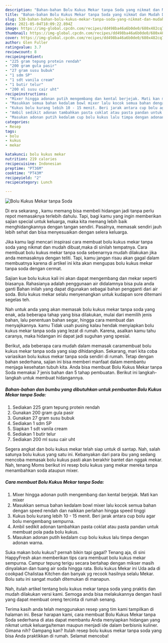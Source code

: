 ```yaml
---
description: "Bahan-bahan Bolu Kukus Mekar tanpa Soda yang nikmat dan Mudah Dibuat"
title: "Bahan-bahan Bolu Kukus Mekar tanpa Soda yang nikmat dan Mudah Dibuat"
slug: 538-bahan-bahan-bolu-kukus-mekar-tanpa-soda-yang-nikmat-dan-mudah-dibuat
date: 2021-05-04T18:09:22.894Z
image: https://img-global.cpcdn.com/recipes/dd498ba46a6b0de0/680x482cq70/bolu-kukus-mekar-tanpa-soda-foto-resep-utama.jpg
thumbnail: https://img-global.cpcdn.com/recipes/dd498ba46a6b0de0/680x482cq70/bolu-kukus-mekar-tanpa-soda-foto-resep-utama.jpg
cover: https://img-global.cpcdn.com/recipes/dd498ba46a6b0de0/680x482cq70/bolu-kukus-mekar-tanpa-soda-foto-resep-utama.jpg
author: Glen Fuller
ratingvalue: 3.7
reviewcount: 8
recipeingredient:
- "225 gram tepung protein rendah"
- "200 gram gula pasir"
- "27 gram susu bubuk"
- "1 sdm SP"
- "1 sdt vanila cream"
- "1 butir telur"
- "200 ml susu cair uht"
recipeinstructions:
- "Mixer hingga adonan putih mengembang dan kental berjejak. Mati kan mixer"
- "Masukkan semua bahan kedalam bowl mixer lalu kocok semua bahan dengan speed rendah dan naikkan perlahan hingga speed tinggi"
- "Kukus bolu kurang lebih 10 - 15 menit. Beri jarak antara cup bolu agar bolu mengembang sempurna."
- "Ambil sedikit adonan tambahkan pasta coklat atau pasta pandan untuk membuat pola pada bolu kukus."
- "Masukan adonan putih kedalam cup bolu kukus lalu timpa dengan adonan warna."
categories:
- Resep
tags:
- bolu
- kukus
- mekar

katakunci: bolu kukus mekar 
nutrition: 219 calories
recipecuisine: Indonesian
preptime: "PT36M"
cooktime: "PT43M"
recipeyield: "2"
recipecategory: Lunch

---
```



![Bolu Kukus Mekar tanpa Soda](https://img-global.cpcdn.com/recipes/dd498ba46a6b0de0/680x482cq70/bolu-kukus-mekar-tanpa-soda-foto-resep-utama.jpg)

Di era  sekarang , kamu memang bisa membeli hidangan jadi tanpa perlu repot memasaknya terlebih dahulu. Tapi, bagi kamu yang ingin memberikan sajian special untuk keluarga, maka kita memang lebih baik menghidangkannya dengan tangan sendiri. Pasalnya, memasak sendiri jauh lebih sehat dan bisa menyesuaikan dengan selera keluarga.

Jika kamu lagi mencari inspirasi cara membuat bolu kukus mekar tanpa soda yang nikmat dan mudah dibuat,maka di sinilah tempatnya. Cara membuat bolu kukus mekar tanpa soda  sebenarnya mudah dilakukan jika anda memasaknya dengan teliti. Tapi, kamu jangan risau akan gagal dalam membuatnya 
karena di artikel ini kita akan mengupas bolu kukus mekar tanpa soda dengan cermat.  

Sajian kue bolu kukus kali ini akan dapat mengembang dan mekar seperti biasanya. Rahasianya adalah penggunaan air didalamnya bisa pula anda ganti Bahan inilah yang dapat digunakan sebagai bahan pengganti dari air soda. Bolu kukus mekar selalu menyenangkan untuk kudapan sore ditemani segelas teh.

Nah untuk anda yang akan memasak bolu kukus mekar tanpa soda yang enak, ada beberapa tahap yang bisa dilakukan, mulai dari memilih jenis bahan, lalu penentuan bahan segar, hingga cara membuat dan menyajikannya. kamu Tidak usah pusing kalau hendak menyiapkan bolu kukus mekar tanpa soda yang lezat di rumah. Karena, asalkan kamu  tahu caranya, maka hidangan ini dapat jadi suguhan yang spesial.

Berikut, ada beberapa cara mudah dalam memasak caramembuat bolu kukus mekar tanpa soda yang siap dihidangkan. Sekarang, mari kita coba variasikan bolu kukus mekar tanpa soda sendiri di rumah. Tetap dengan bahan sederhana, sajian ini bisa memberi manfaat dalam membantu menjaga kesehatan tubuh kita. Anda bisa membuat Bolu Kukus Mekar tanpa Soda memakai 7 jenis bahan dan 5 tahap pembuatan. Berikut ini langkah-langkah untuk membuat hidangannya.

<!--inarticleads1-->

##### Bahan-bahan dan bumbu yang dibutuhkan untuk pembuatan Bolu Kukus Mekar tanpa Soda:

1. Sediakan 225 gram tepung protein rendah
1. Gunakan 200 gram gula pasir
1. Gunakan 27 gram susu bubuk
1. Sediakan 1 sdm SP
1. Siapkan 1 sdt vanila cream
1. Sediakan 1 butir telur
1. Sediakan 200 ml susu cair uht


Segera angkat dan bolu kukus mekar telah siap untuk di santap. Nah, salah satunya bolu kukus yang satu ini. Kebanyakan dari para ibu yang sedang mencoba memasak bolu kukus pasti akan berakhir bantet dan nggak mekar. Nah, tenang Moms berikut ini resep bolu kukus yang mekar mereka tanpa menambahkan soda ataupun mixer. 

<!--inarticleads2-->

##### Cara membuat Bolu Kukus Mekar tanpa Soda:

1. Mixer hingga adonan putih mengembang dan kental berjejak. Mati kan mixer
1. Masukkan semua bahan kedalam bowl mixer lalu kocok semua bahan dengan speed rendah dan naikkan perlahan hingga speed tinggi
1. Kukus bolu kurang lebih 10 - 15 menit. Beri jarak antara cup bolu agar bolu mengembang sempurna.
1. Ambil sedikit adonan tambahkan pasta coklat atau pasta pandan untuk membuat pola pada bolu kukus.
1. Masukan adonan putih kedalam cup bolu kukus lalu timpa dengan adonan warna.


Suka makan bolu kukus? pernah bikin tapi gagal? Tenang aja, di sini HappyFresh akan memberikan tips cara membuat bolu kukus mekar sempurna. Campur tepung terigu secara bertahap dengan mikser masih dinyalakan dan tuang air soda hingga rata. Bolu kukus Mekar ini Uda ada di cookpad Chalistaa Kitchen dan banyak yg recook hasilnya selalu Mekar. Bolu satu ini sangat mudah ditemukan di manapun. 

Nah, itulah artikel tentang  bolu kukus mekar tanpa soda  yang praktis dan mudah dilakukan versi kami. Semoga anda bisa melakukannya dengan hasil yang dapat membuat oreng tercinta di rumah senang. 

Terima kasih anda telah menggunakan resep yang tim kami tampilkan di halaman ini. Besar harapan kami, cara membuat  Bolu Kukus Mekar tanpa Soda sederhana di atas dapat membantu Anda menyiapkan hidangan yang nikmat untuk keluarga/teman maupun menjadi ide dalam berbisnis kuliner. Gimana nih? Gampang kan? Itulah resep bolu kukus mekar tanpa soda yang bisa Anda praktikkan di rumah. Selamat mencoba!

